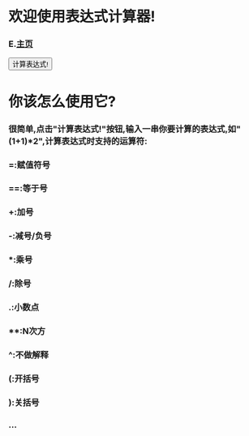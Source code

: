 # 欢迎使用表达式计算器!
### E.[主页](elacor.github.io)
<button onclick="sun()">计算表达式!</button>
<script>
function sun()
{
  q=eval(prompt("请输入一串式子："))
  if(q=="")
  alert("表达式输入格式有误！")
  else
  alert("结果是："+q)
}
</script>
# 你该怎么使用它?
### 很简单,点击"计算表达式!"按钮,输入一串你要计算的表达式,如"(1+1)\*2",计算表达式时支持的运算符:
### **=:赋值符号**
### **==:等于号**
### +:加号
### -:减号/负号
### \*:乘号
### /:除号
### .:小数点
### **:N次方
### ^:不做解释
### (:开括号
### ):关括号
### ...
